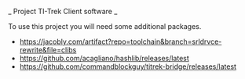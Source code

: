 
_ Project TI-Trek Client software _

To use this project you will need some additional packages.
- https://jacobly.com/artifact?repo=toolchain&branch=srldrvce-rewrite&file=clibs
- https://github.com/acagliano/hashlib/releases/latest
- https://github.com/commandblockguy/titrek-bridge/releases/latest
